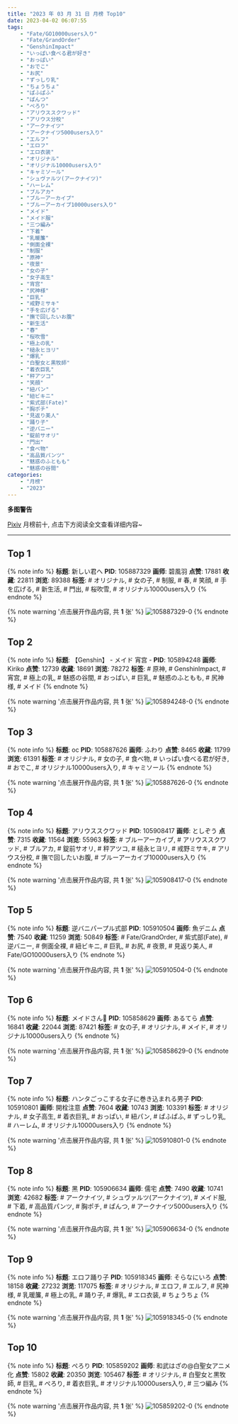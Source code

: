 ```yaml
---
title: "2023 年 03 月 31 日 月榜 Top10"
date: 2023-04-02 06:07:55
tags:
    - "Fate/GO10000users入り"
    - "Fate/GrandOrder"
    - "GenshinImpact"
    - "いっぱい食べる君が好き"
    - "おっぱい"
    - "おでこ"
    - "お尻"
    - "ずっしり乳"
    - "ちょうちょ"
    - "ぱふぱふ"
    - "ぱんつ"
    - "ぺろり"
    - "アリウススクワッド"
    - "アリウス分校"
    - "アークナイツ"
    - "アークナイツ5000users入り"
    - "エルフ"
    - "エロフ"
    - "エロ衣装"
    - "オリジナル"
    - "オリジナル10000users入り"
    - "キャミソール"
    - "シュヴァルツ(アークナイツ)"
    - "ハーレム"
    - "ブルアカ"
    - "ブルーアーカイブ"
    - "ブルーアーカイブ10000users入り"
    - "メイド"
    - "メイド服"
    - "三つ編み"
    - "下着"
    - "乳暖簾"
    - "側面全裸"
    - "制服"
    - "原神"
    - "夜景"
    - "女の子"
    - "女子高生"
    - "宵宫"
    - "尻神様"
    - "巨乳"
    - "戒野ミサキ"
    - "手を広げる"
    - "撫で回したいお腹"
    - "新生活"
    - "春"
    - "桜吹雪"
    - "極上の乳"
    - "槌永ヒヨリ"
    - "爆乳"
    - "白聖女と黒牧師"
    - "着衣巨乳"
    - "秤アツコ"
    - "笑顔"
    - "紐パン"
    - "紐ビキニ"
    - "紫式部(Fate)"
    - "胸ポチ"
    - "見返り美人"
    - "踊り子"
    - "逆バニー"
    - "錠前サオリ"
    - "門出"
    - "食べ物"
    - "高品質パンツ"
    - "魅惑のふともも"
    - "魅惑の谷間"
categories:
    - "月榜"
    - "2023"
---
```


<i class="fa fa-triangle-exclamation"></i>**多图警告**<i class="fa fa-triangle-exclamation"></i>

[Pixiv](https://www.pixiv.net/) 月榜前十, 点击下方阅读全文查看详细内容~

<!-- more -->

---

## Top 1

{% note info %}
**标题**: 新しい君へ
**PID**: 105887329 **画师**: 碧風羽
**点赞**: 17881 **收藏**: 22811 **浏览**: 89388
**标签**: # オリジナル, # 女の子, # 制服, # 春, # 笑顔, # 手を広げる, # 新生活, # 門出, # 桜吹雪, # オリジナル10000users入り
{% endnote %}

{% note warning '点击展开作品内容, 共 **1** 张' %}
![105887329-0](https://i.pixiv.re/img-original/img/2023/03/04/00/02/08/105887329_p0.jpg)
{% endnote %}

## Top 2

{% note info %}
**标题**: 【Genshin】 - メイド 宵宫  -
**PID**: 105894248 **画师**: Kiriko
**点赞**: 12739 **收藏**: 18691 **浏览**: 78272
**标签**: # 原神, # GenshinImpact, # 宵宫, # 極上の乳, # 魅惑の谷間, # おっぱい, # 巨乳, # 魅惑のふともも, # 尻神様, # メイド
{% endnote %}

{% note warning '点击展开作品内容, 共 **1** 张' %}
![105894248-0](https://i.pixiv.re/img-original/img/2023/03/04/07/00/02/105894248_p0.png)
{% endnote %}

## Top 3

{% note info %}
**标题**: oc
**PID**: 105887626 **画师**: ふわり
**点赞**: 8465 **收藏**: 11799 **浏览**: 61391
**标签**: # オリジナル, # 女の子, # 食べ物, # いっぱい食べる君が好き, # おでこ, # オリジナル10000users入り, # キャミソール
{% endnote %}

{% note warning '点击展开作品内容, 共 **1** 张' %}
![105887626-0](https://i.pixiv.re/img-original/img/2023/03/04/00/06/33/105887626_p0.jpg)
{% endnote %}

## Top 4

{% note info %}
**标题**: アリウススクワッド
**PID**: 105908417 **画师**: としぞう
**点赞**: 7315 **收藏**: 11564 **浏览**: 55963
**标签**: # ブルーアーカイブ, # アリウススクワッド, # ブルアカ, # 錠前サオリ, # 秤アツコ, # 槌永ヒヨリ, # 戒野ミサキ, # アリウス分校, # 撫で回したいお腹, # ブルーアーカイブ10000users入り
{% endnote %}

{% note warning '点击展开作品内容, 共 **1** 张' %}
![105908417-0](https://i.pixiv.re/img-original/img/2023/03/05/14/35/22/105908417_p0.jpg)
{% endnote %}

## Top 5

{% note info %}
**标题**: 逆バニパープル式部
**PID**: 105910504 **画师**: 魚デニム
**点赞**: 7540 **收藏**: 11259 **浏览**: 50849
**标签**: # Fate/GrandOrder, # 紫式部(Fate), # 逆バニー, # 側面全裸, # 紐ビキニ, # 巨乳, # お尻, # 夜景, # 見返り美人, # Fate/GO10000users入り
{% endnote %}

{% note warning '点击展开作品内容, 共 **1** 张' %}
![105910504-0](https://i.pixiv.re/img-original/img/2023/03/04/20/15/06/105910504_p0.jpg)
{% endnote %}

## Top 6

{% note info %}
**标题**: メイドさん🍋
**PID**: 105858629 **画师**: あるてら
**点赞**: 16841 **收藏**: 22044 **浏览**: 87421
**标签**: # 女の子, # オリジナル, # メイド, # オリジナル10000users入り
{% endnote %}

{% note warning '点击展开作品内容, 共 **1** 张' %}
![105858629-0](https://i.pixiv.re/img-original/img/2023/03/03/00/00/33/105858629_p0.png)
{% endnote %}

## Top 7

{% note info %}
**标题**: ハンタごっこする女子に巻き込まれる男子
**PID**: 105910801 **画师**: 開栓注意
**点赞**: 7604 **收藏**: 10743 **浏览**: 103391
**标签**: # オリジナル, # 女子高生, # 着衣巨乳, # おっぱい, # 紐パン, # ぱふぱふ, # ずっしり乳, # ハーレム, # オリジナル10000users入り
{% endnote %}

{% note warning '点击展开作品内容, 共 **1** 张' %}
![105910801-0](https://i.pixiv.re/img-original/img/2023/03/04/20/25/26/105910801_p0.jpg)
{% endnote %}

## Top 8

{% note info %}
**标题**: 黑
**PID**: 105906634 **画师**: 儒宅
**点赞**: 7490 **收藏**: 10741 **浏览**: 42682
**标签**: # アークナイツ, # シュヴァルツ(アークナイツ), # メイド服, # 下着, # 高品質パンツ, # 胸ポチ, # ぱんつ, # アークナイツ5000users入り
{% endnote %}

{% note warning '点击展开作品内容, 共 **1** 张' %}
![105906634-0](https://i.pixiv.re/img-original/img/2023/03/04/18/00/27/105906634_p0.jpg)
{% endnote %}

## Top 9

{% note info %}
**标题**: エロフ踊り子
**PID**: 105918345 **画师**: そらなにいろ
**点赞**: 18158 **收藏**: 27232 **浏览**: 117075
**标签**: # オリジナル, # エロフ, # エルフ, # 尻神様, # 乳暖簾, # 極上の乳, # 踊り子, # 爆乳, # エロ衣装, # ちょうちょ
{% endnote %}

{% note warning '点击展开作品内容, 共 **1** 张' %}
![105918345-0](https://i.pixiv.re/img-original/img/2023/03/05/00/00/59/105918345_p0.png)
{% endnote %}

## Top 10

{% note info %}
**标题**: ぺろり
**PID**: 105859202 **画师**: 和武はざの@白聖女アニメ化
**点赞**: 15802 **收藏**: 20350 **浏览**: 105467
**标签**: # オリジナル, # 白聖女と黒牧師, # 巨乳, # ぺろり, # 着衣巨乳, # オリジナル10000users入り, # 三つ編み
{% endnote %}

{% note warning '点击展开作品内容, 共 **1** 张' %}
![105859202-0](https://i.pixiv.re/img-original/img/2023/03/03/00/08/41/105859202_p0.jpg)
{% endnote %}
